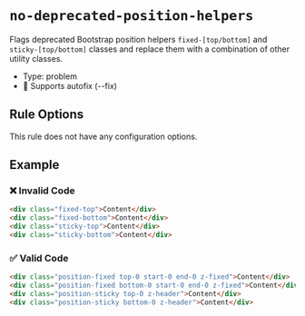 # `no-deprecated-position-helpers`

Flags deprecated Bootstrap position helpers `fixed-[top/bottom]` and `sticky-[top/bottom]` classes and replace them with a combination of other utility classes.

- Type: problem
- 🔧 Supports autofix (--fix)

## Rule Options

This rule does not have any configuration options.

## Example

### ❌ Invalid Code

```html
<div class="fixed-top">Content</div>
<div class="fixed-bottom">Content</div>
<div class="sticky-top">Content</div>
<div class="sticky-bottom">Content</div>
```

### ✅ Valid Code

```html
<div class="position-fixed top-0 start-0 end-0 z-fixed">Content</div>
<div class="position-fixed bottom-0 start-0 end-0 z-fixed">Content</div>
<div class="position-sticky top-0 z-header">Content</div>
<div class="position-sticky bottom-0 z-header">Content</div>
```
